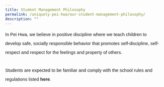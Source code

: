 ```yaml
---
title: Student Management Philosophy
permalink: /uniquely-pei-hwa/our-student-management-philosophy/
description: ""
---
```

<p style="font-size:14.5px; line-height:2;margin-top:0px;font-family:sans-serif;">In Pei Hwa, we believe in positive discipline where we teach children to develop safe, socially responsible behavior that promotes self-discipline, self-respect and respect for the feelings and property of others.<br><br>Students are expected to be familiar and comply with the school rules and regulations listed <a href="https://drive.google.com/file/d/1RInsv5JKhuTCqj2p3MGwoyuW2q4yXczY/view?usp=sharing" style="font-size:14.5px; line-height:1.5;font-family:sans-serif;font-weight:bold;text-decoration: none;">here</a>.</p>